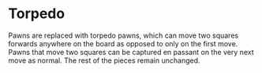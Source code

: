 # Torpedo

Pawns are replaced with torpedo pawns, which can move two squares forwards anywhere on the board as opposed to only on the first move. Pawns that move two squares can be captured en passant on the very next move as normal. The rest of the pieces remain unchanged.

